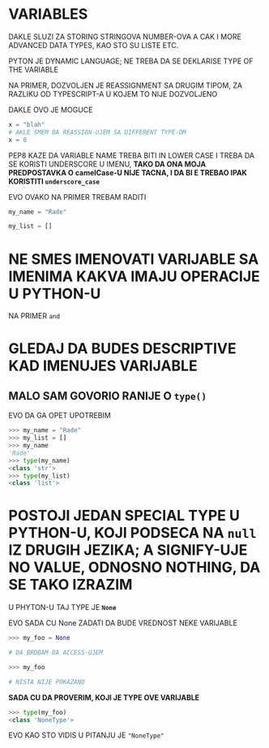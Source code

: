 # VARIABLES

DAKLE SLUZI ZA STORING STRINGOVA NUMBER-OVA A CAK I MORE ADVANCED DATA TYPES, KAO STO SU LISTE ETC.

PYTON JE DYNAMIC LANGUAGE; NE TREBA DA SE DEKLARISE TYPE OF THE VARIABLE

NA PRIMER, DOZVOLJEN JE REASSIGNMENT SA DRUGIM TIPOM, ZA RAZLIKU OD TYPESCRIPT-A U KOJEM TO NIJE DOZVOLJENO

DAKLE OVO JE MOGUCE

```py
x = "blah"
# AKLE SMEM DA REASSIGN-UJEM SA DIFFERENT TYPE-OM
x = 8
```

PEP8 KAZE DA VARIABLE NAME TREBA BITI IN LOWER CASE I TREBA DA SE KORISTI UNDERSCORE U IMENU, **TAKO DA ONA MOJA PREDPOSTAVKA O camelCase-U NIJE TACNA, I DA BI E TREBAO IPAK KORISTITI `underscore_case`**

EVO OVAKO NA PRIMER TREBAM RADITI

```py
my_name = "Rade"

my_list = []
```

# NE SMES IMENOVATI VARIJABLE SA IMENIMA KAKVA IMAJU OPERACIJE U PYTHON-U

NA PRIMER `and`

# GLEDAJ DA BUDES DESCRIPTIVE KAD IMENUJES VARIJABLE

## MALO SAM GOVORIO RANIJE O `type()`

EVO DA GA OPET UPOTREBIM

```py
>>> my_name = "Rade"
>>> my_list = []
>>> my_name
'Rade'
>>> type(my_name)
<class 'str'>
>>> type(my_list)
<class 'list'>
```

# POSTOJI JEDAN SPECIAL TYPE U PYTHON-U, KOJI PODSECA NA `null` IZ DRUGIH JEZIKA; A SIGNIFY-UJE NO VALUE, ODNOSNO NOTHING, DA SE TAKO IZRAZIM

U PHYTON-U TAJ TYPE JE **`None`**

EVO SADA CU None ZADATI DA BUDE VREDNOST NEKE VARIJABLE

```py
>>> my_foo = None

# DA BROBAM DA ACCESS-UJEM

>>> my_foo

# NISTA NIJE POKAZANO
```

**SADA CU DA PROVERIM, KOJI JE TYPE OVE VARIJABLE**

```py
>>> type(my_foo)
<class 'NoneType'>
```

EVO KAO STO VIDIS U PITANJU JE `"NoneType"`